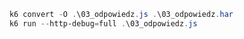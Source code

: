 ```powershell
    k6 convert -O .\03_odpowiedz.js .\03_odpowiedz.har
    k6 run --http-debug=full .\03_odpowiedz.js
``` 


